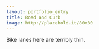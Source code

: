 ```yaml
---
layout: portfolio_entry
title: Road and Curb
image: http://placehold.it/80x80
---
```

Bike lanes here are terribly thin.